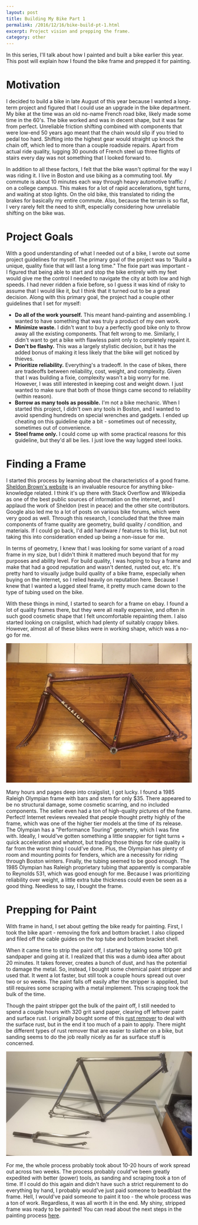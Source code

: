 ```yaml
---
layout: post
title: Building My Bike Part 1
permalink: /2016/12/16/bike-build-pt-1.html
excerpt: Project vision and prepping the frame.
category: other
---
```


In this series, I'll talk about how I painted and built a bike earlier this year. This post will explain how I found the bike frame and prepped it for painting.

# Motivation

I decided to build a bike in late August of this year because I wanted a long-term project and figured that I could use an upgrade in the bike department. My bike at the time was an old no-name French road bike, likely made some time in the 60's. The bike worked and was in decent shape, but it was far from perfect. Unreliable friction shifting combined with components that were low-end 50 years ago meant that the chain would slip if you tried to pedal too hard. Shifting into the highest gear would straight up knock the chain off, which led to more than a couple roadside repairs. Apart from actual ride quality, lugging 30 pounds of French steel up three flights of stairs every day was not something that I looked forward to.

In addition to all these factors, I felt that the bike wasn't optimal for the way I was riding it. I live in Boston and use biking as a commuting tool. My commute is about 10 minutes each way through heavy automotive traffic / on a college campus. This makes for a lot of rapid accelerations, tight turns, and waiting at stop lights. On the old bike, this translated to riding the brakes for basically my entire commute. Also, because the terrain is so flat, I very rarely felt the need to shift, especially considering how unreliable shifting on the bike was.

# Project Goals

With a good understanding of what I needed out of a bike, I wrote out some project guidelines for myself. The primary goal of the project was to "Build a unique, quality fixie that will last a long time." The fixie part was important - I figured that being able to start and stop the bike entirely with my feet would give me the control I needed to navigate the city at both low and high speeds. I had never ridden a fixie before, so I guess it was kind of risky to assume that I would like it, but I think that it turned out to be a great decision. Along with this primary goal, the project had a couple other guidelines that I set for myself:

- **Do all of the work yourself.** This meant hand-painting and assembling. I wanted to have something that was truly a product of my own work.
- **Minimize waste.** I didn't want to buy a perfectly good bike only to throw away all the existing components. That felt wrong to me. Similarly, I didn't want to get a bike with flawless paint only to completely repaint it.
- **Don't be flashy.** This was a largely stylistic decision, but it has the added bonus of making it less likely that the bike will get noticed by thieves.
- **Prioritize reliability.** Everything's a tradeoff. In the case of bikes, there are tradeoffs between reliability, cost, weight, and complexity. Given that I was building a fixie, complexity wasn't a big worry for me. However, I was still interested in keeping cost and weight down. I just wanted to make sure that both of those things came second to reliability (within reason).
- **Borrow as many tools as possible.** I'm not a bike mechanic. When I started this project, I didn't own any tools in Boston, and I wanted to avoid spending hundreds on special wrenches and gadgets. I ended up cheating on this guideline quite a bit - sometimes out of necessity, sometimes out of convenience.
- **Steel frame only.** I could come up with some practical reasons for this guideline, but they'd all be lies. I just love the way lugged steel looks.

# Finding a Frame

I started this process by learning about the characteristics of a good frame. [Sheldon Brown's website](http://sheldonbrown.com) is an invaluable resource for anything bike-knowledge related. I think it's up there with Stack Overflow and Wikipedia as one of the best public sources of information on the internet, and I applaud the work of Sheldon (rest in peace) and the other site contributors. Google also led me to a lot of posts on various bike forums, which were very good as well. Through this research, I concluded that the three main components of frame quality are geometry, build quality / condition, and materials. If I could go back, I'd add hardware / features to this list, but not taking this into consideration ended up being a non-issue for me.

In terms of geometry, I knew that I was looking for some variant of a road frame in my size, but I didn't think it mattered much beyond that for my purposes and ability level. For build quality, I was hoping to buy a frame and make that had a good reputation and wasn't dented, rusted out, etc. It's pretty hard to visually judge build quality of a bike frame, especially when buying on the internet, so I relied heavily on reputation here. Because I knew that I wanted a lugged steel frame, it pretty much came down to the type of tubing used on the bike.

With these things in mind, I started to search for a frame on ebay. I found a lot of quality frames there, but they were all really expensive, and often in such good cosmetic shape that I felt uncomfortable repainting them. I also started looking on craigslist, which had plenty of suitably crappy bikes. However, almost all of these bikes were in working shape, which was a no-go for me.

![](/images/raleigh_pre_paint.jpg)

Many hours and pages deep into craigslist, I got lucky. I found a 1985 Raleigh Olympian frame with bars and stem for only $35. There appeared to be no structural damage, some cosmetic scarring, and no included components. The seller even had a ton of high-quality pictures of the frame. Perfect! Internet reviews revealed that people thought pretty highly of the frame, which was one of the higher tier models at the time of its release. The Olympian has a "Performance Touring" geometry, which I was fine with. Ideally, I would've gotten something a little snappier for tight turns + quick acceleration and whatnot, but trading those things for ride quality is far from the worst thing I could've done. Plus, the Olympian has plenty of room and mounting points for fenders, which are a necessity for riding through Boston winters. Finally, the tubing seemed to be good enough. The 1985 Olympian has Raleigh proprietary tubing that apparently is comparable to Reynolds 531, which was good enough for me. Because I was prioritizing reliability over weight, a little extra tube thickness could even be seen as a good thing. Needless to say, I bought the frame.

# Prepping for Paint

With frame in hand, I set about getting the bike ready for painting. First, I took the bike apart - removing the fork and bottom bracket. I also clipped and filed off the cable guides on the top tube and bottom bracket shell.

When it came time to strip the paint off, I started by taking some 100 grit sandpaper and going at it. I realized that this was a dumb idea after about 20 minutes. It takes forever, creates a bunch of dust, and has the potential to damage the metal. So, instead, I bought some chemical paint stripper and used that. It went a lot faster, but still took a couple hours spread out over two or so weeks. The paint falls off easily after the stripper is appplied, but still requires some scraping with a metal implement. This scraping took the bulk of the time.

Though the paint stripper got the bulk of the paint off, I still needed to spend a couple hours with 320 grit sand paper, clearing off leftover paint and surface rust. I originally bought some of this [rust remover](TODO) to deal with the surface rust, but in the end it too much of a pain to apply. There might be different types of rust remover that are easier to slather on a bike, but sanding seems to do the job really nicely as far as surface stuff is concerned.

![](/images/raleigh_post_strip.jpg)

For me, the whole process probably took about 10-20 hours of work spread out across two weeks. The process probably could've been greatly expedited with better (power) tools, as sanding and scraping took a ton of time. If I could do this again and didn't have such a strict requirement to do everything by hand, I probably would've just paid someone to beadblast the frame. Hell, I would've paid someone to paint it too - the whole process was a ton of work. Regardless, it was all worth it in the end. My shiny, stripped frame was ready to be painted! You can read about the next steps in the painting process [here](/2017/01/06/bike-build-pt-2.html).
